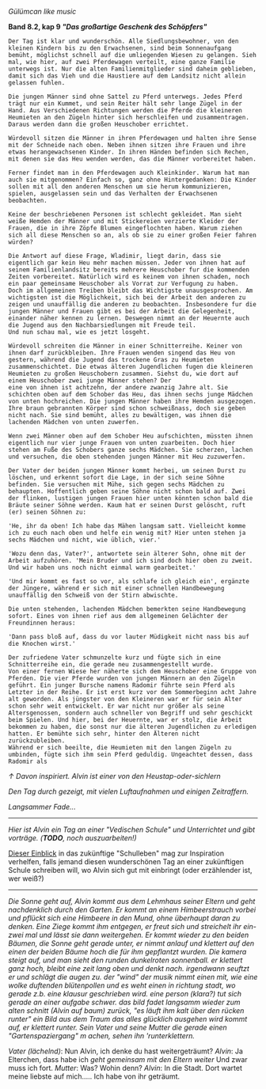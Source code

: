 *Gülümcan like music*

__Band 8.2, kap 9 *"Das großartige Geschenk des Schöpfers"*__
```
Der Tag ist klar und wunderschön. Alle Siedlungsbewohner, von den kleinen Kindern bis zu den Erwachsenen, sind beim Sonnenaufgang bemüht, möglichst schnell auf die umliegenden Wiesen zu gelangen. Sieh mal, wie hier, auf zwei Pferdewagen verteilt, eine ganze Familie unterwegs ist. Nur die alten Familienmitglieder sind daheim geblieben, damit sich das Vieh und die Haustiere auf dem Landsitz nicht allein gelassen fuhlen.

Die jungen Männer sind ohne Sattel zu Pferd unterwegs. Jedes Pferd trägt nur ein Kummet, und sein Reiter hält sehr lange Zügel in der Hand. Aus Verschiedenen Richtungen werden die Pferde die kleineren Heumieten an den Zügeln hinter sich herschleifen und zusammentragen. Daraus werden dann die großen Heuschober errichtet.

Würdevoll sitzen die Männer in ihren Pferdewagen und halten ihre Sense mit der Schneide nach oben. Neben ihnen sitzen ihre Frauen und ihre etwas herangewachsenen Kinder. In ihren Händen befinden sich Rechen, mit denen sie das Heu wenden werden, das die Männer vorbereitet haben.

Ferner findet man in den Pferdewagen auch Kleinkinder. Warum hat man auch sie mitgenommen? Einfach so, ganz ohne Hintergedanken: Die Kinder sollen mit all den anderen Menschen um sie herum kommunizieren, spielen, ausgelassen sein und das Verhalten der Erwachsenen beobachten.

Keine der beschriebenen Personen ist schlecht gekleidet. Man sieht weiße Hemden der Männer und mit Stickereien verzierte Kleider der Frauen, die in ihre Zöpfe Blumen eingeflochten haben. Warum ziehen sich all diese Menschen so an, als ob sie zu einer großen Feier fahren würden?

Die Antwort auf diese Frage, Wladimir, liegt darin, dass sie eigentlich gar kein Heu mehr machen müssen. Jeder von ihnen hat auf seinem Familienlandsitz bereits mehrere Heuschober fur die kommenden Zeiten vorbereitet. Natürlich wird es keinem von ihnen schaden, noch ein paar gemeinsame Heuschober als Vorrat zur Verfugung zu haben.
Doch im allgemeinen Treiben bleibt das Wichtigste unausgesprochen. Am wichtigsten ist die Möglichkeit, sich bei der Arbeit den anderen zu zeigen und unauffällig die anderen zu beobachten. Insbesondere fur die jungen Männer und Frauen gibt es bei der Arbeit die Gelegenheit, einander näher kennen zu lernen. Deswegen nimmt an der Heuernte auch die Jugend aus den Nachbarsiedlungen mit Freude teil.
Und nun schau mal, wie es jetzt losgeht.

Würdevoll schreiten die Männer in einer Schnitterreihe. Keiner von ihnen darf zurückbleiben. Ihre Frauen wenden singend das Heu von gestern, während die Jugend das trockene Gras zu Heumieten zusammenschichtet. Die etwas älteren Jugendlichen fugen die kleineren Heumieten zu großen Heuschobern zusammen. Siehst du, wie dort auf einem Heuschober zwei junge Männer stehen? Der
eine von ihnen ist achtzehn, der andere zwanzig Jahre alt. Sie schichten oben auf dem Schober das Heu, das ihnen sechs junge Mädchen von unten hochreichen. Die jungen Männer haben ihre Hemden ausgezogen. Ihre braun gebrannten Körper sind schon schweißnass, doch sie geben nicht nach. Sie sind bemüht, alles zu bewältigen, was ihnen die lachenden Mädchen von unten zuwerfen.

Wenn zwei Männer oben auf dem Schober Heu aufschichten, müssten ihnen eigentlich nur vier junge Frauen von unten zuarbeiten. Doch hier stehen am Fuße des Schobers ganze sechs Mädchen. Sie scherzen, lachen und versuchen, die oben stehenden jungen Männer mit Heu zuzuwerfen.

Der Vater der beiden jungen Männer kommt herbei, um seinen Durst zu löschen, und erkennt sofort die Lage, in der sich seine Söhne befinden. Sie versuchen mit Mühe, sich gegen sechs Mädchen zu behaupten. Hoffentlich geben seine Söhne nicht schon bald auf. Zwei der flinken, lustigen jungen Frauen hier unten könnten schon bald die Bräute seiner Söhne werden. Kaum hat er seinen Durst gelöscht, ruft (er) seinen Söhnen zu:

'He, ihr da oben! Ich habe das Mähen langsam satt. Vielleicht komme ich zu euch nach oben und helfe ein wenig mit? Hier unten stehen ja sechs Mädchen und nicht, wie üblich, vier.'

'Wozu denn das, Vater?', antwortete sein älterer Sohn, ohne mit der Arbeit aufzuhören. 'Mein Bruder und ich sind doch hier oben zu zweit. Und wir haben uns noch nicht einmal warm gearbeitet.'

'Und mir kommt es fast so vor, als schlafe ich gleich ein', ergänzte der Jüngere, während er sich mit einer schnellen Handbewegung unauffällig den Schweiß von der Stirn abwischte.

Die unten stehenden, lachenden Mädchen bemerkten seine Handbewegung sofort. Eines von ihnen rief aus dem allgemeinen Gelächter der Freundinnen heraus:

'Dann pass bloß auf, dass du vor lauter Müdigkeit nicht nass bis auf die Knochen wirst.'

Der zufriedene Vater schmunzelte kurz und fügte sich in eine Schnitterreihe ein, die gerade neu zusammengestellt wurde.
Von einer fernen Wiese her näherte sich dem Heuschober eine Gruppe von Pferden. Die vier Pferde wurden von jungen Männern an den Zügeln geführt. Ein junger Bursche namens Radomir führte sein Pferd als Letzter in der Reihe. Er ist erst kurz vor dem Sommerbeginn acht Jahre alt geworden. Als jüngster von den Kleineren war er für sein Alter schon sehr weit entwickelt. Er war nicht nur größer als seine Altersgenossen, sondern auch schneller von Begriff und sehr geschickt beim Spielen. Und hier, bei der Heuernte, war er stolz, die Arbeit bekommen zu haben, die sonst nur die älteren Jugendlichen zu erledigen hatten. Er bemühte sich sehr, hinter den Älteren nicht zurückzubleiben.
Während er sich beeilte, die Heumieten mit den langen Zügeln zu umbinden, fügte sich ihm sein Pferd geduldig. Ungeachtet dessen, dass Radomir als
```
*↑
Davon inspiriert. Alvin ist einer von den Heustap-oder-sichlern*

*Den Tag durch gezeigt, mit vielen Luftaufnahmen und einigen Zeitraffern.*

*Langsammer Fade...*

---------------------------

*Hier ist Alvin ein Tag an einer "Vedischen Schule" und Unterrichtet und gibt vorträge. (__TODO__, noch auszuarbeiten!)*

[Dieser Einblick](https://leetfil.es/paste/fe8b98b0) in das zukünftige "Schulleben" mag zur Inspiration verhelfen, falls jemand diesen wunderschönen Tag an einer zukünftigen Schule schreiben will, wo Alvin sich gut mit einbringt (oder erzählender ist, wer weiß?)

---------------------------

*Die Sonne geht auf, Alvin kommt aus dem Lehmhaus seiner Eltern und geht nachdenklich durch den Garten. Er kommt an einem Himbeerstrauch vorbei und pflückt sich eine Himbeere in den Mund, ohne überhaupt daran zu denken. Eine Ziege kommt ihm entgegen, er freut sich und streichelt ihr ein-zwei mal und lässt sie dann weitergehen. Er kommt wieder zu den beiden Bäumen, die Sonne geht gerade unter, er nimmt anlauf und klettert auf den einen der beiden Bäume hoch die für ihm gepflantzt wurden. Die kamera steigt auf, und man sieht den runden dunkelroten sonnenball. er klettert ganz hoch, bleibt eine zeit lang oben und denkt nach. irgendwann seuftzt er und schlägt die augen zu. der "wind" der musik nimmt einen mit, wie eine wolke duftenden blütenpollen und es weht einen in richtung stadt, wo gerade z.b. eine klausur geschrieben wird. eine person (klara?) tut sich gerade an einer aufgabe schwer. das bild fadet langsamm wieder zum alten schnitt (Alvin auf baum) zurück, "es läuft ihm kalt über den rücken runter" ein Bild aus dem Traum das alles glücklich ausgehen wird kommt auf, er klettert runter. Sein Vater und seine Mutter die gerade einen "Gartenspaziergang" m achen, sehen ihn 'runterklettern.*


*Vater (lächelnd)*: Nun Alvin, ich denke du hast weitergeträumt?
*Alvin*: Ja Elterchen, dass habe ich *geht gemeinsam mit den Eltern weiter* Und zwar muss ich fort.
*Mutter*: Was? Wohin denn?
*Alvin*: In die Stadt. Dort wartet meine liebste auf mich..... Ich habe von ihr geträumt.
